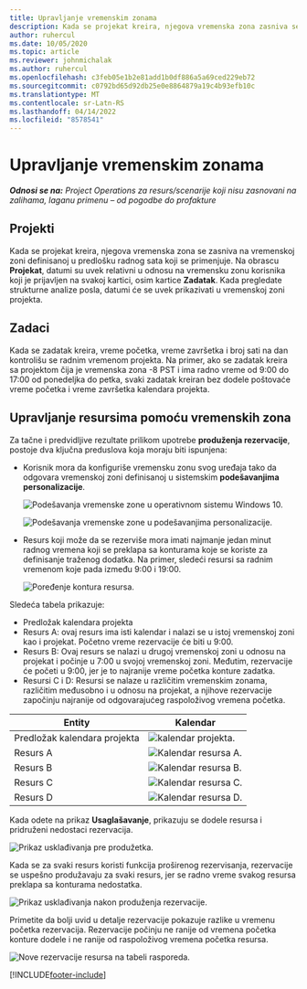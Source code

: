 ```yaml
---
title: Upravljanje vremenskim zonama
description: Kada se projekat kreira, njegova vremenska zona zasniva se na vremenskoj zoni definisanoj u predlošku radnog sata koji se primenjuje.
author: ruhercul
ms.date: 10/05/2020
ms.topic: article
ms.reviewer: johnmichalak
ms.author: ruhercul
ms.openlocfilehash: c3feb05e1b2e81add1b0df886a5a69ced229eb72
ms.sourcegitcommit: c0792bd65d92db25e0e8864879a19c4b93efb10c
ms.translationtype: MT
ms.contentlocale: sr-Latn-RS
ms.lasthandoff: 04/14/2022
ms.locfileid: "8578541"
---
```

# <a name="manage-time-zones"></a>Upravljanje vremenskim zonama

_**Odnosi se na:** Project Operations za resurs/scenarije koji nisu zasnovani na zalihama, laganu primenu – od pogodbe do profakture_


## <a name="projects"></a>Projekti

Kada se projekat kreira, njegova vremenska zona se zasniva na vremenskoj zoni definisanoj u predlošku radnog sata koji se primenjuje. Na obrascu **Projekat**, datumi su uvek relativni u odnosu na vremensku zonu korisnika koji je prijavljen na svakoj kartici, osim kartice **Zadatak**. Kada pregledate strukturne analize posla, datumi će se uvek prikazivati u vremenskoj zoni projekta.

## <a name="tasks"></a>Zadaci

Kada se zadatak kreira, vreme početka, vreme završetka i broj sati na dan kontrolišu se radnim vremenom projekta. Na primer, ako se zadatak kreira sa projektom čija je vremenska zona -8 PST i ima radno vreme od 9:00 do 17:00 od ponedeljka do petka, svaki zadatak kreiran bez dodele poštovaće vreme početka i vreme završetka kalendara projekta.

## <a name="manage-resources-with-time-zones"></a>Upravljanje resursima pomoću vremenskih zona

Za tačne i predvidljive rezultate prilikom upotrebe **produženja rezervacije**, postoje dva ključna preduslova koja moraju biti ispunjena:  

- Korisnik mora da konfiguriše vremensku zonu svog uređaja tako da odgovara vremenskoj zoni definisanoj u sistemskim **podešavanjima personalizacije**.
 
  ![Podešavanja vremenske zone u operativnom sistemu Windows 10.](media/reconcile-assignments-03.png)

  ![Podešavanja vremenske zone u podešavanjima personalizacije.](media/reconcile-assignments-04.png)
 
- Resurs koji može da se rezerviše mora imati najmanje jedan minut radnog vremena koji se preklapa sa konturama koje se koriste za definisanje traženog dodatka. Na primer, sledeći resursi sa radnim vremenom koje pada između 9:00 i 19:00. 

  ![Poređenje kontura resursa.](media/reconcile-assignments-05.png)

Sledeća tabela prikazuje:

- Predložak kalendara projekta
- Resurs A: ovaj resurs ima isti kalendar i nalazi se u istoj vremenskoj zoni kao i projekat. Početno vreme rezervacije će biti u 9:00.
- Resurs B: Ovaj resurs se nalazi u drugoj vremenskoj zoni u odnosu na projekat i počinje u 7:00 u svojoj vremenskoj zoni. Međutim, rezervacije će početi u 9:00, jer je to najranije vreme početka konture zadatka.
- Resursi C i D: Resursi se nalaze u različitim vremenskim zonama, različitim međusobno i u odnosu na projekat, a njihove rezervacije započinju najranije od odgovarajućeg raspoloživog vremena početka.

|Entity  |Kalendar  |
|-|-|
|Predložak kalendara projekta   | ![kalendar projekta.](media/reconcile-assignments-06.png) |
|Resurs A  | ![Kalendar resursa A.](media/reconcile-assignments-06.png) |
|Resurs B  |  ![Kalendar resursa B.](media/reconcile-assignments-07.png) |
|Resurs C  |  ![Kalendar resursa C.](media/reconcile-assignments-08.png) |
|Resurs D  | ![Kalendar resursa D.](media/reconcile-assignments-09.png)  |
 
Kada odete na prikaz **Usaglašavanje**, prikazuju se dodele resursa i pridruženi nedostaci rezervacija.

![Prikaz usklađivanja pre produžetka.](media/reconcile-assignments-10.png)

Kada se za svaki resurs koristi funkcija proširenog rezervisanja, rezervacije se uspešno produžavaju za svaki resurs, jer se radno vreme svakog resursa preklapa sa konturama nedostatka.

![Prikaz usklađivanja nakon produženja rezervacije.](media/reconcile-assignments-11.png) 

Primetite da bolji uvid u detalje rezervacije pokazuje razlike u vremenu početka rezervacija. Rezervacije počinju ne ranije od vremena početka konture dodele i ne ranije od raspoloživog vremena početka resursa.

![Nove rezervacije resursa na tabeli rasporeda.](media/reconcile-assignments-12.png)


[!INCLUDE[footer-include](../includes/footer-banner.md)]